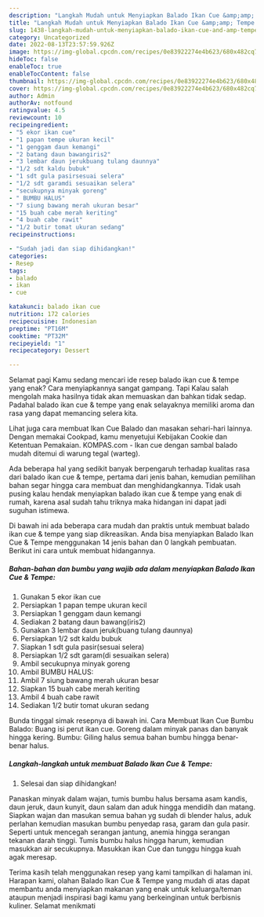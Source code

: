```yaml
---
description: "Langkah Mudah untuk Menyiapkan Balado Ikan Cue &amp;amp; Tempe yang Sempurna, Buat Buka Puasa Lezat"
title: "Langkah Mudah untuk Menyiapkan Balado Ikan Cue &amp;amp; Tempe yang Sempurna, Buat Buka Puasa Lezat"
slug: 1438-langkah-mudah-untuk-menyiapkan-balado-ikan-cue-and-amp-tempe-yang-sempurna-buat-buka-puasa-lezat
category: Uncategorized
date: 2022-08-13T23:57:59.926Z
image: https://img-global.cpcdn.com/recipes/0e83922274e4b623/680x482cq70/balado-ikan-cue-tempe-foto-resep-utama.jpg
hideToc: false
enableToc: true
enableTocContent: false
thumbnail: https://img-global.cpcdn.com/recipes/0e83922274e4b623/680x482cq70/balado-ikan-cue-tempe-foto-resep-utama.jpg
cover: https://img-global.cpcdn.com/recipes/0e83922274e4b623/680x482cq70/balado-ikan-cue-tempe-foto-resep-utama.jpg
author: Admin
authorAv: notfound
ratingvalue: 4.5
reviewcount: 10
recipeingredient:
- "5 ekor ikan cue"
- "1 papan tempe ukuran kecil"
- "1 genggam daun kemangi"
- "2 batang daun bawangiris2"
- "3 lembar daun jerukbuang tulang daunnya"
- "1/2 sdt kaldu bubuk"
- "1 sdt gula pasirsesuai selera"
- "1/2 sdt garamdi sesuaikan selera"
- "secukupnya minyak goreng"
- " BUMBU HALUS"
- "7 siung bawang merah ukuran besar"
- "15 buah cabe merah keriting"
- "4 buah cabe rawit"
- "1/2 butir tomat ukuran sedang"
recipeinstructions:

- "Sudah jadi dan siap dihidangkan!"
categories:
- Resep
tags:
- balado
- ikan
- cue

katakunci: balado ikan cue 
nutrition: 172 calories
recipecuisine: Indonesian
preptime: "PT16M"
cooktime: "PT32M"
recipeyield: "1"
recipecategory: Dessert

---
```



Selamat pagi Kamu sedang mencari ide resep balado ikan cue &amp; tempe yang enak? Cara menyiapkannya sangat gampang. Tapi Kalau salah mengolah maka hasilnya tidak akan memuaskan dan bahkan tidak sedap. Padahal balado ikan cue &amp; tempe yang enak selayaknya memiliki aroma dan rasa yang dapat memancing selera kita.


Lihat juga cara membuat Ikan Cue Balado dan masakan sehari-hari lainnya. Dengan memakai Cookpad, kamu menyetujui Kebijakan Cookie dan Ketentuan Pemakaian. KOMPAS.com - Ikan cue dengan sambal balado mudah ditemui di warung tegal (warteg).

Ada beberapa hal yang sedikit banyak berpengaruh terhadap kualitas rasa dari balado ikan cue &amp; tempe, pertama dari jenis bahan, kemudian pemilihan bahan segar hingga cara membuat dan menghidangkannya. Tidak usah pusing kalau hendak menyiapkan balado ikan cue &amp; tempe yang enak di rumah, karena asal sudah tahu triknya maka hidangan ini dapat jadi suguhan istimewa.


Di bawah ini ada beberapa cara mudah dan praktis untuk membuat balado ikan cue &amp; tempe yang siap dikreasikan. Anda bisa menyiapkan Balado Ikan Cue &amp; Tempe menggunakan 14 jenis bahan dan 0 langkah pembuatan. Berikut ini cara untuk membuat hidangannya.

<!--inarticleads1-->

##### Bahan-bahan dan bumbu yang wajib ada dalam menyiapkan Balado Ikan Cue &amp; Tempe:

1. Gunakan 5 ekor ikan cue
1. Persiapkan 1 papan tempe ukuran kecil
1. Persiapkan 1 genggam daun kemangi
1. Sediakan 2 batang daun bawang(iris2)
1. Gunakan 3 lembar daun jeruk(buang tulang daunnya)
1. Persiapkan 1/2 sdt kaldu bubuk
1. Siapkan 1 sdt gula pasir(sesuai selera)
1. Persiapkan 1/2 sdt garam(di sesuaikan selera)
1. Ambil secukupnya minyak goreng
1. Ambil  BUMBU HALUS:
1. Ambil 7 siung bawang merah ukuran besar
1. Siapkan 15 buah cabe merah keriting
1. Ambil 4 buah cabe rawit
1. Sediakan 1/2 butir tomat ukuran sedang


Bunda tinggal simak resepnya di bawah ini. Cara Membuat Ikan Cue Bumbu Balado: Buang isi perut ikan cue. Goreng dalam minyak panas dan banyak hingga kering. Bumbu: Giling halus semua bahan bumbu hingga benar-benar halus. 

<!--inarticleads2-->

##### Langkah-langkah untuk membuat Balado Ikan Cue &amp; Tempe:


1. Selesai dan siap dihidangkan!

Panaskan minyak dalam wajan, tumis bumbu halus bersama asam kandis, daun jeruk, daun kunyit, daun salam dan aduk hingga mendidih dan matang. Siapkan wajan dan masukan semua bahan yg sudah di blender halus, aduk perlahan kemudian masukan bumbu penyedap rasa, garam dan gula pasir. Seperti untuk mencegah serangan jantung, anemia hingga serangan tekanan darah tinggi. Tumis bumbu halus hingga harum, kemudian masukkan air secukupnya. Masukkan ikan Cue dan tunggu hingga kuah agak meresap. 

Terima kasih telah menggunakan resep yang kami tampilkan di halaman ini. Harapan kami, olahan Balado Ikan Cue &amp; Tempe yang mudah di atas dapat membantu anda menyiapkan makanan yang enak untuk keluarga/teman ataupun menjadi inspirasi bagi kamu yang berkeinginan untuk berbisnis kuliner. Selamat menikmati
